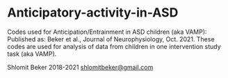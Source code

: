 # Anticipatory-activity-in-ASD
Codes used for Anticipation/Entrainment in ASD children (aka VAMP): Published as: Beker et al.,  Journal of Neurophysiology, Oct. 2021. 
These codes are used for analysis of data from children in one intervention study task (aka VAMP). 

Shlomit Beker 2018-2021 shlomitbeker@gmail.com
